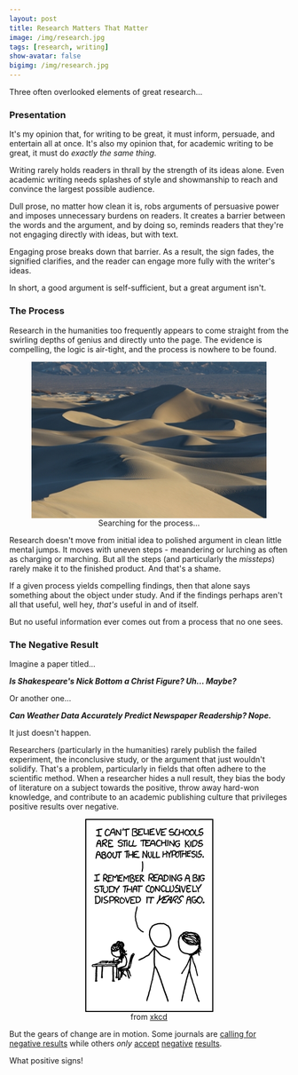```yaml
---
layout: post
title: Research Matters That Matter
image: /img/research.jpg
tags: [research, writing]
show-avatar: false
bigimg: /img/research.jpg
---
```


Three often overlooked elements of great research...

### Presentation

It's my opinion that, for writing to be great, it must inform, persuade, and entertain all at once. It's also my opinion that, for academic writing to be great, it must do *exactly the same thing.* 

Writing rarely holds readers in thrall by the strength of its ideas alone. Even academic writing needs splashes of style and showmanship to reach and convince the largest possible audience.

Dull prose, no matter how clean it is, robs arguments of persuasive power and imposes unnecessary burdens on readers. It creates a barrier between the words and the argument, and by doing so, reminds readers that they're not engaging directly with ideas, but with text. 

Engaging prose breaks down that barrier. As a result, the sign fades, the signified clarifies, and the reader can engage more fully with the writer's ideas.

In short, a good argument is self-sufficient, but a great argument isn't.

### The Process

Research in the humanities too frequently appears to come straight from the swirling depths of genius and directly unto the page. The evidence is compelling, the logic is air-tight, and the process is nowhere to be found.

<figure>
  <center> 
    <img src="/img/desert.jpg" align="middle" alt="an empty desert">
    <figcaption>Searching for the process...</figcaption>
  </center>
</figure>

Research doesn't move from initial idea to polished argument in clean little mental jumps. It moves with uneven steps - meandering or lurching as often as charging or marching. But all the steps (and particularly the *missteps*) rarely make it to the finished product. And that's a shame. 

If a given process yields compelling findings, then that alone says something about the object under study. And if the findings perhaps aren't all that useful, well hey, *that's* useful in and of itself.

But no useful information ever comes out from a process that no one sees.

### The Negative Result

Imagine a paper titled...

***Is Shakespeare's Nick Bottom a Christ Figure? Uh... Maybe?***

Or another one...

***Can Weather Data Accurately Predict Newspaper Readership? Nope.***

It just doesn't happen. 

Researchers (particularly in the humanities) rarely publish the failed experiment, the inconclusive study, or the argument that just wouldn't solidify. That's a problem, particularly in fields that often adhere to the scientific method. When a researcher hides a null result, they bias the body of literature on a subject towards the positive, throw away hard-won knowledge, and contribute to an academic publishing culture that privileges positive results over negative. 

<figure>
  <center> 
    <img src="/img/null_hypothesis.png" align="middle" alt="xkcd comic 892">
    <figcaption>from <a href="https://www.xkcd.com/">xkcd</a></figcaption>
  </center>
</figure>

But the gears of change are in motion. Some journals are [calling for negative results](http://culturalanalytics.org/2018/03/send-us-your-null-results/) while others *only* [accept](http://www.jnr-eeb.org/index.php/jnr/index) [negative](https://jnrbm.biomedcentral.com/) [results](http://revistas.proeditio.com/jonnpr/index).

What positive signs!
